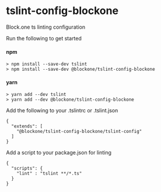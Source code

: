 # tslint-config-blockone
Block.one ts linting configuration

Run the following to get started

#### npm
```$javascript
> npm install --save-dev tslint
> npm install --save-dev @blockone/tslint-config-blockone
```

#### yarn
```$javascript
> yarn add --dev tslint
> yarn add --dev @blockone/tslint-config-blockone
```

Add the following to your .tslintrc or .tslint.json
```$javascript
{
  "extends": [
    "@blockone/tslint-config-blockone/tslint-config"
  ]
}
```

Add a script to your package.json for linting
```$javascript
{
  "scripts": {
    "lint" : "tslint **/*.ts"
  }
}
```
